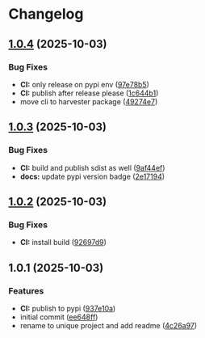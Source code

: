 # Changelog

## [1.0.4](https://github.com/meysam81/sitemap-harvester/compare/v1.0.3...v1.0.4) (2025-10-03)


### Bug Fixes

* **CI:** only release on pypi env ([97e78b5](https://github.com/meysam81/sitemap-harvester/commit/97e78b50ddbf596da67b624c3a5b97ec38a5fa45))
* **CI:** publish after release please ([1c644b1](https://github.com/meysam81/sitemap-harvester/commit/1c644b14a045250abca0b10dc4ee529658adadae))
* move cli to harvester package ([49274e7](https://github.com/meysam81/sitemap-harvester/commit/49274e716f3fa552f0bea47c3d48c970b3336639))

## [1.0.3](https://github.com/meysam81/sitemap-harvester/compare/v1.0.2...v1.0.3) (2025-10-03)


### Bug Fixes

* **CI:** build and publish sdist as well ([9af44ef](https://github.com/meysam81/sitemap-harvester/commit/9af44ef3842fe84c55fde3e5f0ef5f7f19b45397))
* **docs:** update pypi version badge ([2e17194](https://github.com/meysam81/sitemap-harvester/commit/2e17194b567d57acd4b4ba4e93c473e83580436f))

## [1.0.2](https://github.com/meysam81/sitemap-harvester/compare/v1.0.1...v1.0.2) (2025-10-03)


### Bug Fixes

* **CI:** install build ([92697d9](https://github.com/meysam81/sitemap-harvester/commit/92697d9b0eae1edc0f3b5460e8456a70fe597ffa))

## 1.0.1 (2025-10-03)


### Features

* **CI:** publish to pypi ([937e10a](https://github.com/meysam81/sitemap-harvester/commit/937e10aec59326aed5b6193fdc5981fd8cdaa629))
* initial commit ([ee648ff](https://github.com/meysam81/sitemap-harvester/commit/ee648ffa495bce2672f150093e01bfacc15cebf1))
* rename to unique project and add readme ([4c26a97](https://github.com/meysam81/sitemap-harvester/commit/4c26a97ac79f2a93cb1227cfade9d7120d564261))
